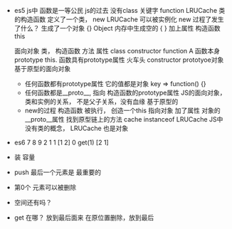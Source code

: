 - es5 
  js中  函数是一等公民
  js的过去 没有class 关键字
  function LRUCache
  类的构造函数
  定义了一个类，
  new LRUCache 可以被实例化 
  new  过程了发生了什么？
  生成了一个对象 {} Object
  内存中生成空的  { }
  加上属性  构造函数  this 

  面向对象 类， 构造函数  方法  属性
      class constructor
    function A   函数本身  prototype  this.
  函数具有prototype属性
  火车头  constructor   prototyoe对象
  基于原型的面向对象 

  - 任何函数都有prototype属性  它的值都是对象
  key => function() {}
  - 任何函数都是__proto__, 指向 构造函数的prototype属性
  JS的面向对象， 类和实例的关系，  不是父子关系，没有血缘
  基于原型的
  - new的过程 构造函数 被执行， 创造一个this  指向对象
    加了属性  对象的__proto__属性  找到原型链上的方法
    cache instanceof  LRUCache
    JS中没有类的概念， LRUCache  也是对象 

- es6 7 8 9
                2
1               1
[1 2]             0
get(1)
[2 1]
- 装 容量
- push 最后一个元素是 最重要的
- 第0个 元素可以被删除
- 空间还有吗？
- get 在哪？ 放到最后面来  在原位置删除，放到最后
